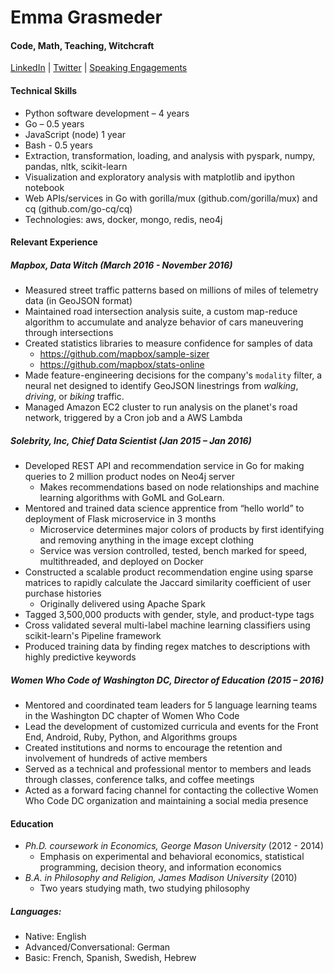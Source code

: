 # Emma Grasmeder
#### Code, Math, Teaching, Witchcraft

[LinkedIn](https://linkedin.com/in/emmagras)  | [Twitter](https://twitter.com/emma_gras) | [Speaking Engagements](speaking-engagements.md)

#### Technical Skills
- Python software development – 4 years
- Go – 0.5 years
- JavaScript (node) 1 year
- Bash - 0.5 years
- Extraction, transformation, loading, and analysis with pyspark, numpy, pandas, nltk, scikit-learn
- Visualization and exploratory analysis with matplotlib and ipython notebook
- Web APIs/services in Go with gorilla/mux (github.com/gorilla/mux) and cq (github.com/go-cq/cq)
- Technologies: aws, docker, mongo, redis, neo4j

#### Relevant Experience

##### Mapbox, Data Witch (March 2016 - November 2016)
- Measured street traffic patterns based on millions of miles of telemetry data (in GeoJSON format)
- Maintained road intersection analysis suite, a custom map-reduce algorithm to accumulate and analyze behavior of cars maneuvering through intersections
- Created statistics libraries to measure confidence for samples of data
  - https://github.com/mapbox/sample-sizer
  - https://github.com/mapbox/stats-online
- Made feature-engineering decisions for the company's `modality` filter, a neural net designed to identify GeoJSON linestrings from _walking_, _driving_, or _biking_ traffic.
- Managed Amazon EC2 cluster to run analysis on the planet's road network, triggered by a Cron job and a AWS Lambda

##### Solebrity, Inc, Chief Data Scientist (Jan 2015 – Jan 2016)
- Developed REST API and recommendation service in Go for making queries to 2 million product nodes on Neo4j server
  - Makes recommendations based on node relationships and machine learning algorithms with GoML and GoLearn.
- Mentored and trained data science apprentice from “hello world” to deployment of Flask microservice in 3 months
  - Microservice determines major colors of products by first identifying and removing anything in the image except clothing
  - Service was version controlled, tested, bench marked for speed, multithreaded, and deployed on Docker
- Constructed a scalable product recommendation engine using sparse matrices to rapidly calculate the Jaccard similarity coefficient of user purchase histories
  - Originally delivered using Apache Spark
- Tagged 3,500,000 products with gender, style, and product-type tags
- Cross validated several multi-label machine learning classifiers using scikit-learn's Pipeline framework
- Produced training data by finding regex matches to descriptions with highly predictive keywords

##### Women Who Code of Washington DC, Director of Education (2015 – 2016)            
- Mentored and coordinated team leaders for 5 language learning teams in the Washington DC chapter of Women Who Code
- Lead the development of customized curricula and events for the Front End, Android, Ruby, Python, and Algorithms groups
- Created institutions and norms to encourage the retention and involvement of hundreds of active members
- Served as a technical and professional mentor to members and leads through classes, conference talks, and coffee meetings
- Acted as a forward facing channel for contacting the collective Women Who Code DC organization and maintaining a social media presence

#### Education
- *Ph.D. coursework in Economics, George Mason University* (2012 - 2014)
  - Emphasis on experimental and behavioral economics, statistical programming, decision theory, and information economics
- *B.A. in Philosophy and Religion, James Madison University* (2010)
  -  Two years studying math, two studying philosophy

##### Languages: 
- Native: English
- Advanced/Conversational: German
- Basic: French, Spanish, Swedish, Hebrew
